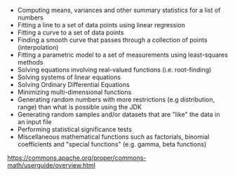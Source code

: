 * Computing means, variances and other summary statistics for a list of numbers
* Fitting a line to a set of data points using linear regression
* Fitting a curve to a set of data points
* Finding a smooth curve that passes through a collection of points (interpolation)
* Fitting a parametric model to a set of measurements using least-squares methods
* Solving equations involving real-valued functions (i.e. root-finding)
* Solving systems of linear equations
* Solving Ordinary Differential Equations
* Minimizing multi-dimensional functions
* Generating random numbers with more restrictions (e.g distribution, range) than what is possible using the JDK
* Generating random samples and/or datasets that are "like" the data in an input file
* Performing statistical significance tests
* Miscellaneous mathematical functions such as factorials, binomial coefficients and "special functions" (e.g. gamma, beta functions)

https://commons.apache.org/proper/commons-math/userguide/overview.html
